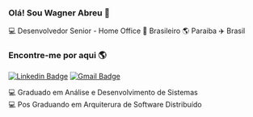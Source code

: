 
### Olá! Sou Wagner Abreu 👋

💻 Desenvolvedor Senior - Home Office 🏡 Brasileiro 🌎 Paraiba ✈️ Brasil

### Encontre-me por aqui 🌎

[![Linkedin Badge](https://img.shields.io/badge/-Wagner%20Abreu-blue?style=flat-square&logo=Linkedin&logoColor=white&link=https://www.linkedin.com/in/wagner-abreu-9139b958)](https://www.linkedin.com/in/wagner-abreu-9139b958)
[![Gmail Badge](https://img.shields.io/badge/-wagner.abreucz%40gmail.com-red?style=flat-square&logo=Gmail&logoColor=white&link=mailto:wagner.abreucz@gmail.com)](mailto:wagner.abreucz@gmail.com)

💻  Graduado em Análise e Desenvolvimento de Sistemas<br>
💻  Pos Graduando em Arquiterura de Software Distribuído<br>
</samp>
